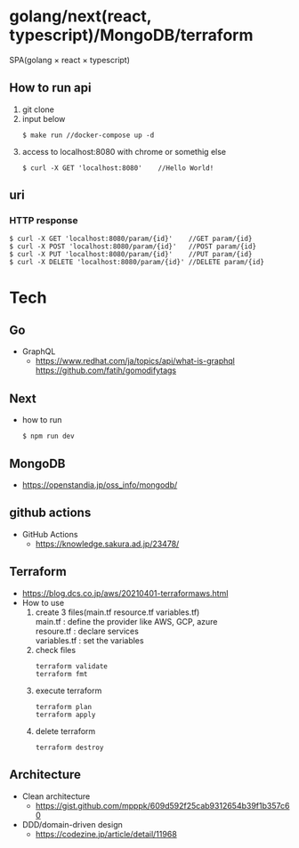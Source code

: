 # golang/next(react, typescript)/MongoDB/terraform
SPA(golang × react × typescript)

## How to run api  
1. git clone
2. input below
   ```
   $ make run //docker-compose up -d
   ```
3. access to localhost:8080 with chrome or somethig else
   ```
   $ curl -X GET 'localhost:8080'    //Hello World!
   ```

## uri   
   ### HTTP response
   ```
   $ curl -X GET 'localhost:8080/param/{id}'    //GET param/{id}
   $ curl -X POST 'localhost:8080/param/{id}'   //POST param/{id}
   $ curl -X PUT 'localhost:8080/param/{id}'    //PUT param/{id}
   $ curl -X DELETE 'localhost:8080/param/{id}' //DELETE param/{id}
   ```

# Tech
## Go
   - GraphQL
      - https://www.redhat.com/ja/topics/api/what-is-graphql  
      https://github.com/fatih/gomodifytags


## Next

   - how to run
      ```
      $ npm run dev
      ```

## MongoDB
 - https://openstandia.jp/oss_info/mongodb/  


## github actions
- GitHub Actions  
   - https://knowledge.sakura.ad.jp/23478/  

## Terraform
   - https://blog.dcs.co.jp/aws/20210401-terraformaws.html  
   - How to use  
      1. create 3 files(main.tf resource.tf variables.tf)  
         main.tf      : define the provider like AWS, GCP, azure  
         resoure.tf   : declare services  
         variables.tf : set the variables  
      2. check files
         ```
         terraform validate
         terraform fmt
         ```
      3. execute terraform
         ```
         terraform plan
         terraform apply
         ```
      4. delete terraform
         ```
         terraform destroy
         ```

## Architecture
- Clean architecture  
   - https://gist.github.com/mpppk/609d592f25cab9312654b39f1b357c60  
- DDD/domain-driven design  
   - https://codezine.jp/article/detail/11968  
   
   
